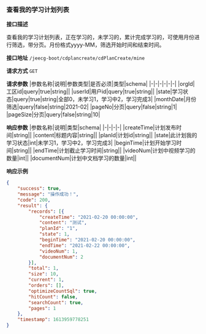 
### 查看我的学习计划列表

**接口描述** 

查看我的学习计划列表，正在学习的，未学习的，累计完成学习的，可使用月份进行筛选，带分页。月份格式yyyy-MM，筛选开始时间和结束时间。

**接口地址** `/jeecg-boot/cdplancreate/cdPlanCreate/mine`

**请求方式** `GET`

**请求参数**
|参数名称|说明|参数类型|是否必须|类型|schema|
|-|-|-|-|-|-|
|orgId|工区id|query|true|string||
|userId|用户id|query|true|string||
|state|学习状态|query|true|string|全部0，未学习1，学习中2，学习完成3|
|monthDate|月份筛选|query|false|string|2021-02|
|pageNo|分页|query|false|string|1|
|pageSize|分页|query|false|string|10|

**响应参数**
|参数名称|说明|类型|schema|
|-|-|-|-|
|createTime|计划发布时间|string||
|content|标题内容|string||
|planId|计划id|string||
|state|此计划我的学习状态|int|未学习1，学习中2，学习完成3|
|beginTime|计划开始学习时间|string||
|endTime|计划截止学习时间|string||
|videoNum|计划中视频学习的数量|int||
|documentNum|计划中文档学习的数量|int||

**响应示例**
```json
{
    "success": true,
    "message": "操作成功！",
    "code": 200,
    "result": {
        "records": [{
            "createTime": "2021-02-20 00:00:00",
            "content": "测试",
            "planId": "1",
            "state": 1,
            "beginTime": "2021-02-20 00:00:00",
            "endTime": "2021-02-22 00:00:00",
            "videoNum": 1,
            "documentNum": 2
        }],
        "total": 1,
        "size": 10,
        "current": 1,
        "orders": [],
        "optimizeCountSql": true,
        "hitCount": false,
        "searchCount": true,
        "pages": 1
    },
    "timestamp": 1613959778251
}
```
